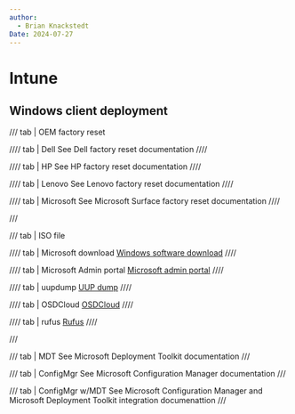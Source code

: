 ```yaml
---
author: 
  - Brian Knackstedt
Date: 2024-07-27
---
```

# Intune

## Windows client deployment

/// tab | OEM factory reset

//// tab | Dell
See Dell factory reset documentation
////

//// tab | HP
See HP factory reset documentation
////

//// tab | Lenovo
See Lenovo factory reset documentation
////

//// tab | Microsoft
See Microsoft Surface factory reset documentation
////

///


/// tab | ISO file

//// tab | Microsoft download
[Windows software download](https://www.microsoft.com/en-us/software-download)
////

//// tab | Microsoft Admin portal
[Microsoft admin portal](https://admin.microsoft.com)
////

//// tab | uupdump
[UUP dump](https://uupdump.net)
////

//// tab | OSDCloud
[OSDCloud](https://www.osdcloud.com/)
////

//// tab | rufus
[Rufus](https://rufus.ie/)
////

///


/// tab | MDT
See Microsoft Deployment Toolkit documentation
///


/// tab | ConfigMgr
See Microsoft Configuration Manager documentation
///


/// tab | ConfigMgr w/MDT
See Microsoft Configuration Manager and Microsoft Deployment Toolkit integration documenattion
///


